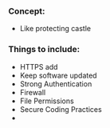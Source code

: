 
### Concept:
* Like protecting castle 

### Things to include:
* HTTPS add
* Keep software updated
* Strong Authentication
* Firewall
* File Permissions
* Secure Coding Practices
* 
